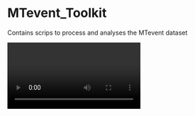 # MTevent_Toolkit
Contains scrips to process and analyses the MTevent dataset

![Demo](media/scene33_obj_bbox.mp4)
